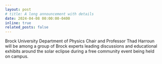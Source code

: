 ```yaml
---
layout: post
# title: A long announcement with details
date: 2024-04-08 00:00:00-0400
inline: true
related_posts: false
---
```


Brock University Department of Physics Chair and Professor Thad Harroun will be among a group of Brock experts leading discussions and educational exhibits around the solar eclipse during a free community event being held on campus.